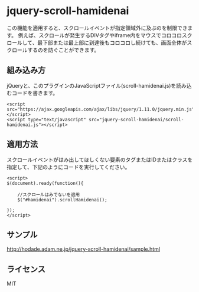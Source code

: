 jquery-scroll-hamidenai
=================
この機能を適用すると、スクロールイベントが指定領域外に及ぶのを制限できます。
例えば、スクロールが発生するDIVタグやiframe内をマウスでコロコロスクロールして、最下部または最上部に到達後もコロコロし続けても、画面全体がスクロールするのを防ぐことができます。


組み込み方
----------
jQueryと、このプラグインのJavaScriptファイル(scroll-hamidenai.js)を読み込むコードを書きます。

    <script src="https://ajax.googleapis.com/ajax/libs/jquery/1.11.0/jquery.min.js"></script>
    <script type="text/javascript" src="jquery-scroll-hamidenai/scroll-hamidenai.js"></script>



適用方法
-----
スクロールイベントがはみ出してほしくない要素のタグまたはIDまたはクラスを指定して、下記のようにコードを実行してください。

    <script>
    $(document).ready(function(){

        //スクロールはみでないを適用
        $("#hamidenai").scrollHamidenai();

    });
    </script>
    

サンプル
----
http://hodade.adam.ne.jp/jquery-scroll-hamidenai/sample.html


ライセンス
----
MIT

